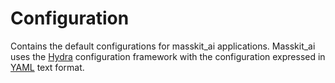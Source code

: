 # Configuration

Contains the default configurations for masskit_ai applications.  Masskit_ai uses the [Hydra](https://hydra.cc/) configuration framework with the configuration expressed in [YAML](https://yaml.org) text format.